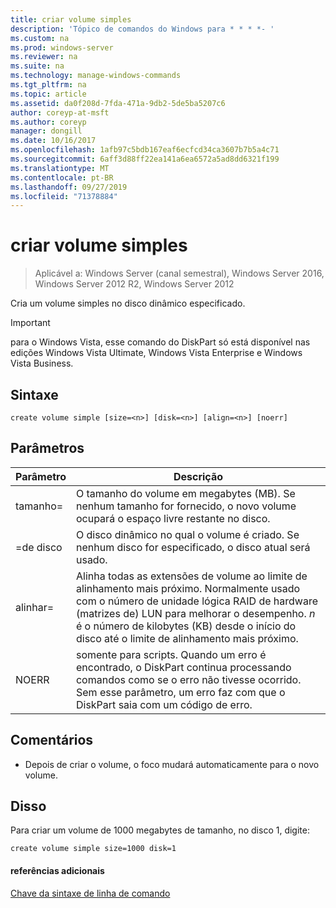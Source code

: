 ```yaml
---
title: criar volume simples
description: 'Tópico de comandos do Windows para * * * *- '
ms.custom: na
ms.prod: windows-server
ms.reviewer: na
ms.suite: na
ms.technology: manage-windows-commands
ms.tgt_pltfrm: na
ms.topic: article
ms.assetid: da0f208d-7fda-471a-9db2-5de5ba5207c6
author: coreyp-at-msft
ms.author: coreyp
manager: dongill
ms.date: 10/16/2017
ms.openlocfilehash: 1afb97c5bdb167eaf6ecfcd34ca3607b7b5a4c71
ms.sourcegitcommit: 6aff3d88ff22ea141a6ea6572a5ad8dd6321f199
ms.translationtype: MT
ms.contentlocale: pt-BR
ms.lasthandoff: 09/27/2019
ms.locfileid: "71378884"
---
```

# <a name="create-volume-simple"></a>criar volume simples

>Aplicável a: Windows Server (canal semestral), Windows Server 2016, Windows Server 2012 R2, Windows Server 2012

Cria um volume simples no disco dinâmico especificado.  
  
> [!IMPORTANT]  
> para o Windows Vista, esse comando do DiskPart só está disponível nas edições Windows Vista Ultimate, Windows Vista Enterprise e Windows Vista Business.  
  
  
  
## <a name="syntax"></a>Sintaxe  
  
```  
create volume simple [size=<n>] [disk=<n>] [align=<n>] [noerr]  
```  
  
## <a name="parameters"></a>Parâmetros  
  
| Parâmetro  |                                                                                                                            Descrição                                                                                                                            |
|------------|-------------------------------------------------------------------------------------------------------------------------------------------------------------------------------------------------------------------------------------------------------------------|
| tamanho\=<n>  |                                                                  O tamanho do volume em megabytes \(MB\). Se nenhum tamanho for fornecido, o novo volume ocupará o espaço livre restante no disco.                                                                   |
| \=de disco <n>  |                                                                                O disco dinâmico no qual o volume é criado. Se nenhum disco for especificado, o disco atual será usado.                                                                                |
| alinhar\=<n> | Alinha todas as extensões de volume ao limite de alinhamento mais próximo. Normalmente usado com o número de unidade lógica RAID de hardware \(matrizes de\) LUN para melhorar o desempenho. *n* é o número de kilobytes \(KB\) desde o início do disco até o limite de alinhamento mais próximo. |
|   NOERR    |                               somente para scripts. Quando um erro é encontrado, o DiskPart continua processando comandos como se o erro não tivesse ocorrido. Sem esse parâmetro, um erro faz com que o DiskPart saia com um código de erro.                                |
  
## <a name="remarks"></a>Comentários  
  
-   Depois de criar o volume, o foco mudará automaticamente para o novo volume.  
  
## <a name="BKMK_examples"></a>Disso  
Para criar um volume de 1000 megabytes de tamanho, no disco 1, digite:  
  
```  
create volume simple size=1000 disk=1  
```  
  
#### <a name="additional-references"></a>referências adicionais  
[Chave da sintaxe de linha de comando](command-line-syntax-key.md)  
  

  

